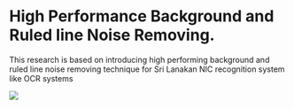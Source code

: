 # High Performance Background and Ruled line Noise Removing.

This research is based on introducing high performing background and ruled line noise removing technique for Sri Lanakan NIC recognition system like OCR systems


![](https://drive.google.com/file/d/1JBjPuurdUbNWaoQGCEdFBsmd7wlq9Olx/view?usp=sharing)
